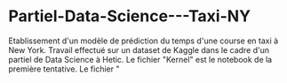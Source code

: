 # Partiel-Data-Science---Taxi-NY
Etablissement d'un modèle de prédiction du temps d'une course en taxi à New York. Travail effectué sur un dataset de Kaggle dans le cadre d'un partiel de Data Science à Hetic.
Le fichier "Kernel" est le notebook de la première tentative.
Le fichier "
